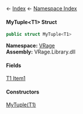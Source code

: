 ← [Index](Api-Index) ← [Namespace Index](Namespace-Index)

#### MyTuple&lt;T1&gt; Struct

```csharp
public struct MyTuple<T1>
```

**Namespace:** [VRage](VRage)  
**Assembly:** VRage.Library.dll

#### Fields

[T1 Item1](VRage.MyTuple`1.Item1)

> 

#### Constructors

[MyTuple(T1)](VRage.MyTuple`1..ctor)

> 

